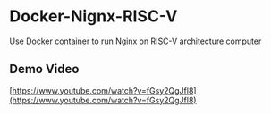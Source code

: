 # Docker-Nignx-RISC-V
Use Docker container to run Nginx on RISC-V architecture computer


## Demo Video

[https://www.youtube.com/watch?v=fGsy2QgJfl8](https://www.youtube.com/watch?v=fGsy2QgJfl8)
